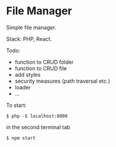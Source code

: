 # File Manager

Simple file manager. 

Stack: PHP, React.

Todo:
* function to CRUD folder
* function to CRUD file
* add styles
* security measures (path traversal etc.)
* loader
* ...
 
To start:
```
$ php -S localhost:8000
```
in the second terminal tab
```
$ npm start
```
